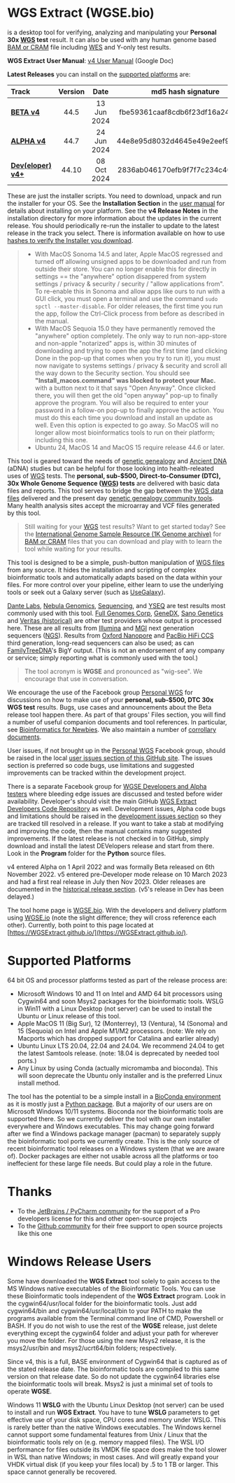 # WGS Extract  (WGSE.bio)
is a desktop tool for verifying, analyzing and manipulating your **Personal 30x [WGS](https://h600.org/wiki/WGS) test** result. It can also be used with any human genome based [BAM or CRAM](https://h600.org/wiki/Sequencing+File+Formats) file including [WES](https://h600.org/wiki/WES) and Y-only test results.

**WGS Extract** **User Manual**: [v4 User Manual](https://get.wgse.io/WGSExtract_v4_User_Manual) (Google Doc)

__Latest Releases__ you can install on the [supported platforms](#supported-platforms) are:

| Track | Version | Date | md5 hash signature |
| :--- | :---: | :---: | :---: |
| **[BETA v4](https://get.wgse.io/WGSExtract-Beta_latest_installer.zip)** | 44.5 | 13 Jun 2024 | fbe59361caaf8cdb6f23df16a249c552 |
| **[ALPHA v4](https://get.wgse.io/WGSExtract-Alpha_latest_installer.zip)** | 44.7 | 24 Jun 2024 | 44e8e95d8032d4645e49e2eef97e85bf |
| **[Dev(eloper) v4+](https://get.wgse.io/WGSExtract-Dev_latest_installer.zip)** | 44.10 | 08 Oct 2024 | 2836ab046170efb9f7f7c234c400b00a |

These are just the installer scripts.  You need to download, unpack and run the installer for your OS. See the **Installation Section** in the [user manual](https://get.wgse.io/WGSExtract_v4_User_Manual) for details about installing on your platform.  See the **v4 Release Notes** in the installation directory for more information about the updates in the current release. You should periodically re-run the installer to update to the latest release in the track you select. There is information available on how to use [hashes to verify the Installer you download](https://www.howtogeek.com/67241/htg-explains-what-are-md5-sha-1-hashes-and-how-do-i-check-them/).

>* With MacOS Sonoma 14.5 and later, Apple MacOS regressed and turned off allowing unsigned apps to be downloaded and run from outside their store.  You can no longer enable this for directly in settings == the "anywhere" option disappered from system settings / privacy & security / security / "allow applications from". To re-enable this in Sonoma and allow apps like ours to run with a GUI click, you must open a terminal and use the command `sudo spctl --master-disable`. For older releases, the first time you run the app, follow the Ctrl-Click process from before as described in the manual. 
>* With MacOS Sequoia 15.0 they have permanently removed the "anywhere" option completely. The only way to run non-app-store and non-apple "notarized" apps is, within 30 minutes of downloading and trying to open the app the first time (and clicking Done in the pop-up that comes when you try to run it), you must now navigate to systems settings / privacy & security and scroll all the way down to the Security section.  You should see **"Install_macos.command" was blocked to protect your Mac.** with a button next to it that says "Open Anyway". Once clicked there, you will then get the old "open anyway" pop-up to finally approve the program. You will also be required to enter your password in a follow-on pop-up to finally approve the action.  You must do this each time you download and install an update as well. Even this option is expected to go away. So MacOS will no longer allow most bioinformatics tools to run on their platform; including this one.
>* Ubuntu 24, MacOS 14 and MacOS 15 require release 44.6 or later.

This tool is geared toward the needs of [genetic genealogy](https://h600.org/wiki/Genetic+Genealogy) and [Ancient DNA](https://h600.org/wiki/Deep+Ancestry) (aDNA) studies but can be helpful for those looking into health-releated uses of [WGS](https://h600.org/wiki/WGS) tests. The **personal, sub-$500, Direct-to-Consumer (DTC), 30x Whole Genome Sequence ([WGS](https://h600.org/wiki/WGS)) tests** are delivered with basic data files and reports. This tool serves to bridge the gap between the [WGS data files](https://h600.org/wiki/Sequencing+File+Formats) delivered and the present day [genetic genealogy community tools](https://h600.org/wiki/Third+Party+Analysis+Tools). Many health analysis sites accept the microarray and VCF files generated by this tool.

>Still waiting for your [WGS](https://h600.org/wiki/WGS) test results?  Want to get started today?  See the [International Genome Sample Resource (1K Genome archive)](https://www.internationalgenome.org/data) for [BAM or CRAM](https://h600.org/wiki/Sequencing+File+Formats) files that you can download and play with to learn the tool while waiting for your results.

This tool is designed to be a simple, push-button manipulation of [WGS files](https://h600.org/wiki/Sequencing+File+Formats) from any source. It hides the installation and scripting of complex bioinformatic tools and automatically adapts based on the data within your files.  For more control over your pipeline, either learn to use the underlying tools or seek out a Galaxy server (such as [UseGalaxy](https://usegalaxy.org/)).

[Dante Labs](https://genome.dantelabs.com), [Nebula Genomics](https://nebula.org/), [Sequencing](https://sequencing.com/), and [YSEQ](https://yseq.net/) are test results most commonly used with this tool. [Full Genomes Corp](https://fullgenomes.com/]), [GeneDX](https://www.genedx.com/), [Sano Genetics](https://sanogenetics.com) and [Veritas (historical)](https://veritasgenetics.com) are other test providers whose output is processed here. These are all results from [Illumina](https://illumina.com) and [MGI](https://en.mgi-tech.com/) next generation sequencers ([NGS](https://h600.org/wiki/ngs)).  Results from [Oxford Nanopore](https://nanoporetech.com/) and [PacBio HiFi CCS](https://www.pacb.com/smrt-science/smrt-sequencing/hifi-reads-for-highly-accurate-long-read-sequencing/) third generation, long-read sequencers can also be used; as can [FamilyTreeDNA](https://familytreedna.com/)'s BigY output. (This is not an endorsement of any company or service; simply reporting what is commonly used with the tool.)

>The tool acronym is **WGSE** and pronounced as "wig-see". We encourage that use in conversation.

We encourage the use of the Facebook group [Personal WGS](https://www.facebook.com/groups/PersonalWGS/) for discussions on how to make use of your **personal, sub-$500, DTC 30x WGS test** results. Bugs, use cases and announcements about the Beta release tool happen there.  As part of that groups' Files section, you will find a number of useful companion documents and tool references.  In particular, see [Bioinformatics for Newbies](http://bit.ly/38jnxnK). We also maintain a number of [corrollary documents](https://h600.org/wiki/Bioinformatics+Documents).

User issues, if not brought up in the  [Personal WGS](https://www.facebook.com/groups/PersonalWGS/) Facebook group, should be raised in the local [user issues section of this GitHub site](https://github.com/WGSExtract/WGSExtract.github.io/issues). The issues section is preferred so code bugs, use limitations and suggested improvements can be tracked within the development project.

There is a separate Facebook group for [WGSE Developers and Alpha testers](https://www.facebook.com/groups/wgsedev) where bleeding edge issues are discussed and tested before wider availability.  Developer's should visit the main GitHub [WGS Extract Developers Code Repository](https://github.com/WGSExtract/WGSExtract-Dev/) as well.  Development issues, Alpha code bugs and limitations should be raised in the [development issues section](https://github.com/WGSExtract/WGSExtract-Dev/issues) so they are tracked till resolved in a release. If you want to take a stab at modifying and improving the code, then the manual contains many suggested improvements. If the latest release is not checked in to GitHub, simply download and install the latest DEVelopers release and start from there. Look in the **Program** folder for the **Python** source files.

v4 entered Alpha on 1 April 2022 and was formally Beta released on 6th November 2022. v5 entered pre-Developer mode release on 10 March 2023 and had a first real release in July then Nov 2023. Older releases are documented in the [historical release section](https://github.com/WGSExtract/WGSExtract-Historical). (v5's release in Dev has been delayed.) 

The tool home page is [WGSE.bio](https://wgse.bio/). With the developers and delivery platform using [WGSE.io](https://wgse.io/) (note the slight difference; they will cross reference each other). Currently, both point to this page located at [https://WGSExtract.github.io/](https://WGSExtract.github.io/). 

# Supported Platforms
64 bit OS and processor platforms tested as part of the release process are:
* Microsoft Windows 10 and 11 on Intel and AMD 64 bit processors using Cygwin64 and soon Msys2 packages for the bioinformatic tools. WSLG in Win11 with a Linux Desktop (not server) can be used to install the Ubuntu or Linux release of this tool.
* Apple MacOS 11 (Big Sur), 12 (Monterrey), 13 (Ventura), 14 (Sonoma) and 15 (Sequoia) on Intel and Apple M1/M2 processors. (note: We rely on Macports which has dropped support for Catalina and earlier already)
* Ubuntu Linux LTS 20.04, 22.04 and 24.04. We recommend 24.04 to get the latest Samtools release. (note: 18.04 is deprecated by needed tool ports.)
* Any Linux by using Conda (actually micromamba and bioconda). This will soon deprecate the Ubuntu only installer and is the preferred Linux install method.

The tool has the potential to be a simple install in a [BioConda environment](https://anaconda.org/bioconda) as it is mostly just a [Python package](https://www.python.org/). But a majority of our users are on Microsoft Windows 10/11 systems. Bioconda nor the bioinformatic tools are supported there. So we currently deliver the tool with our own installer everywhere and Windows executables. This may change going forward after we find a Windows package manager (pacman) to separately supply the bioinformatic tool ports we currently create. This is the only source of recent bioinformatic tool releases on a Windows system (that we are aware of). Docker packages are either not usable across all the platforms or too ineffecient for these large file needs. But could play a role in the future.

# Thanks
* To the [JetBrains / PyCharm community](https://www.jetbrains.com/pycharm/) for the support of a Pro developers license for this and other open-source projects
* To the [Github community](https://github.com/) for their free support to open source projects like this one

# Windows Release Users
Some have downloaded the **WGS Extract** tool solely to gain access to the MS Windows native executables of the Bioinformatic Tools.  You can use these Bioinformatic tools independent of the **WGS Extract** program.  Look in the cygwin64/usr/local folder for the bioinformatic tools. Just add cygwin64/bin and cygwin64/usr/local/bin to your PATH to make the programs available from the Terminal command line of CMD, Powershell or BASH. If you do not wish to use the rest of the **WGSE** release, just delete everything except the cygwin64 folder and adjust your path for wherever you move the folder. For those using the new Msys2 release, it is the msys2/usr/bin and msys2/ucrt64/bin folders; respectively.

Since v4, this is a full, BASE environment of Cygwin64 that is captured as of the stated release date.  The bioinformatic tools are compiled to this same version on that release date. So do not update the cygwin64 libraries else the bioinformatic tools will break. Msys2 is just a minimal set of tools to operate **WGSE**.

Windows 11 **WSLG** with the Ubuntu Linux Desktop (not server) can be used to install and run **WGS Extract**. You have to tune **WSLG** parameters to get effective use of your disk space, CPU cores and memory under WSLG.  This is rarely better than the native Windows executables. The Windows kernel cannot support some fundamental features from Unix / Linux that the bioinformatic tools rely on (e.g. memory mapped files). The WSL I/O performance for files outside its VMDK file space does make the tool slower in WSL than native Windows; in most cases. And will greatly expand your VHDK virtual disk (if you keep your files local) by .5 to 1 TB or larger. This space cannot generally be recovered.
